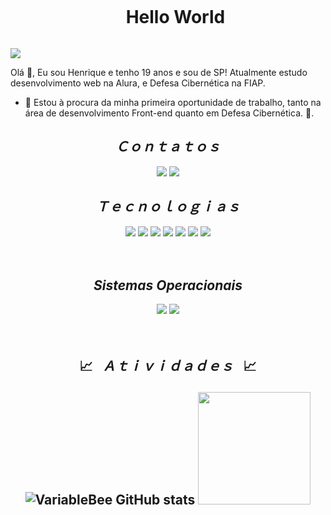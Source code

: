 <!--título-->
<div id="user-content-toc">
  <ul align="center">
    <summary><h1 style="display: inline-block"> Hello World</h1></summary>
</div>
<p align="left">
  <img align="center" src="https://media.tenor.com/3bTxZ4HdrysAAAAd/pixels-neon.gif">
</p>
<p>
Olá 👋, Eu sou Henrique e tenho 19 anos e sou de SP! Atualmente estudo desenvolvimento web na Alura, e Defesa Cibernética na FIAP.
    
- 🚀 Estou à procura da minha primeira oportunidade de trabalho, tanto na área de desenvolvimento Front-end quanto em Defesa Cibernética. 🚀.
</p>

<div  align="center" style="display: "inline_block">
  <h2 align="center"> <i>Ｃｏｎｔａｔｏｓ</i> </h2>
  <a href="https:\\www.linkedin.com/in/henriquemoro" target="_blank"><img src="https://img.shields.io/badge/-LinkedIn-%230077B5?style=for-the-badge&logo=linkedin&logoColor=white" target="_blank"></a>  
  <a href="https://codepen.io/LuizHenriqueMB" target="_blank"><img src="https://img.shields.io/badge/Codepen-000000?style=for-the-badge&logo=codepen&logoColor=white" target="_blank"></a> 
</div>

<h2 align="center"> <i>Ｔｅｃｎｏｌｏｇｉａｓ</i></h2>
<div align="center" style=display: "inline_block">
	 <img src="https://img.shields.io/badge/-html-E34F26?logo=html5&logoColor=white&style=for-the-badge" />
	  <img src="https://img.shields.io/badge/-css-1572B6?logo=css3&logoColor=white&style=for-the-badge" />
	  <img src="https://img.shields.io/badge/Sass-CC6699?style=for-the-badge&logo=sass&logoColor=white"/>
    <img src="https://img.shields.io/badge/Tailwind_CSS-38B2AC?style=for-the-badge&logo=tailwind-css&logoColor=white">
    <img src="https://img.shields.io/badge/Python-3776AB?style=for-the-badge&logo=python&logoColor=white">
    <img src="https://img.shields.io/badge/JavaScript-F7DF1E?style=for-the-badge&logo=javascript&logoColor=black" />
	  <img src="https://img.shields.io/badge/GIT-E44C30?style=for-the-badge&logo=git&logoColor=white"/>
  </div>
<br>
<br>

<h2 align="center"> <i>Sistemas Operacionais</i></h2>
<div align="center" style=display: "inline_block">
    <img src="https://img.shields.io/badge/Linux-FCC624?style=for-the-badge&logo=linux&logoColor=black">
    <img src="https://img.shields.io/badge/Windows-0078D6?style=for-the-badge&logo=windows&logoColor=white">
  </div>
<br>
<br>

<h2 align="center">

  📈&ensp; <i>Ａｔｉｖｉｄａｄｅｓ</i> &ensp;📈

![VariableBee GitHub stats](https://github-readme-stats.vercel.app/api?username=LuizHenriqueMB&show_icons=true&theme=merko)
<img height="180em" src="https://github-readme-stats.vercel.app/api/top-langs/?username=Leyanedev&layout=compact&langs_count=16&theme=merko"/>

 
